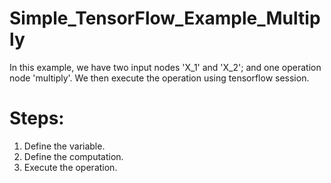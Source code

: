 # Simple_TensorFlow_Example_Multiply

In this example, we have two input nodes 'X_1' and 'X_2'; and one operation node 'multiply'. We then execute the operation using tensorflow session.

# Steps:

1. Define the variable.
2. Define the computation.
3. Execute the operation.
